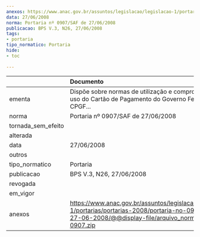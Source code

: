 ```yaml
---
anexos: https://www.anac.gov.br/assuntos/legislacao/legislacao-1/portarias/portarias-2008/portaria-no-0907-saf-de-27-06-2008/@@display-file/arquivo_norma/PA2008-0907.zip
data: 27/06/2008
norma: Portaria nº 0907/SAF de 27/06/2008
publicacao: BPS V.3, N26, 27/06/2008
tags:
- portaria
tipo_normatico: Portaria
hide: 
- toc 
 
---
```


|                    | Documento                                                                                                                                                         |
|:-------------------|:------------------------------------------------------------------------------------------------------------------------------------------------------------------|
| ementa             | Dispõe sobre normas de utilização e comprovação do uso do Cartão de Pagamento do Governo Federal - CPGF...                                                        |
| norma              | Portaria nº 0907/SAF de 27/06/2008                                                                                                                                |
| tornada_sem_efeito |                                                                                                                                                                   |
| alterada           |                                                                                                                                                                   |
| data               | 27/06/2008                                                                                                                                                        |
| outros             |                                                                                                                                                                   |
| tipo_normatico     | Portaria                                                                                                                                                          |
| publicacao         | BPS V.3, N26, 27/06/2008                                                                                                                                          |
| revogada           |                                                                                                                                                                   |
| em_vigor           |                                                                                                                                                                   |
| anexos             | https://www.anac.gov.br/assuntos/legislacao/legislacao-1/portarias/portarias-2008/portaria-no-0907-saf-de-27-06-2008/@@display-file/arquivo_norma/PA2008-0907.zip |